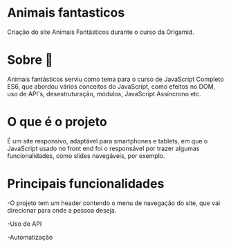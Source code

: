 # Animais fantasticos
Criação do site Animais Fantásticos durante o curso da Origamid.
# Sobre 📝
Animais fantásticos serviu como tema para o curso de JavaScript Completo ES6, que abordou vários conceitos do JavaScript, como efeitos no DOM, uso de API's, desestruturação, módulos, JavaScript Assíncrono etc.
# O que é o projeto
É um site responsivo, adaptável para smartphones e tablets, em que o JavaScript usado no front end foi o responsável por trazer algumas funcionalidades, como slides navegáveis, por exemplo.
# Principais funcionalidades
-O projeto tem um header contendo o menu de navegação do site, que vai direcionar para onde a pessoa deseja.

-Uso de API

-Automatização
